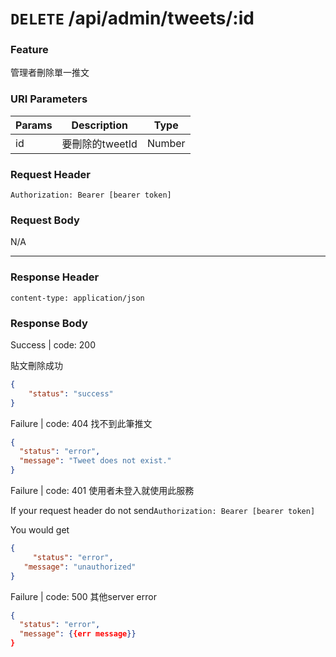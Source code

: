 # `DELETE` /api/admin/tweets/:id

### Feature

管理者刪除單一推文

### URI Parameters

| Params | Description | Type |
| --- | --- | --- |
| id | 要刪除的tweetId | Number |

### Request Header

```
Authorization: Bearer [bearer token]
```

### Request Body

N/A

---

### Response Header

```
content-type: application/json
```

### Response Body

Success | code: 200 

貼文刪除成功

```json
{
	"status": "success"
}

```

Failure | code: 404 找不到此筆推文

```json
{
  "status": "error",
  "message": "Tweet does not exist."
}
```

Failure | code: 401 使用者未登入就使用此服務

If your request header do not send`Authorization: Bearer [bearer token]`

You would get

```json
{
	 "status": "error",
   "message": "unauthorized"
}
```

Failure | code: 500 其他server error

```json
{
  "status": "error",
  "message": {{err message}}
}
```